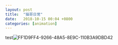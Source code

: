 ```yaml
---
layout: post
title:  "猫哥日常"
date:   2018-10-15 00:04 +0800
categories: [animation]
---
```


test![FF1D9FF4-9266-48A5-8E9C-110B3A9DBD42](/Users/shi/Downloads/FF1D9FF4-9266-48A5-8E9C-110B3A9DBD42.gif)